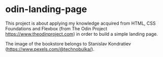 # odin-landing-page

This project is about applying my knowledge acquired from HTML, CSS Foundations and Flexbox (from The Odin Project https://www.theodinproject.com) in order to build a simple landing page.

The image of the bookstore belongs to Stanislav Kondratiev (https://www.pexels.com/@technobulka/).
